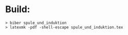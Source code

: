 # Build:

```shell
> biber spule_und_induktion
> latexmk -pdf -shell-escape spule_und_induktion.tex
```
